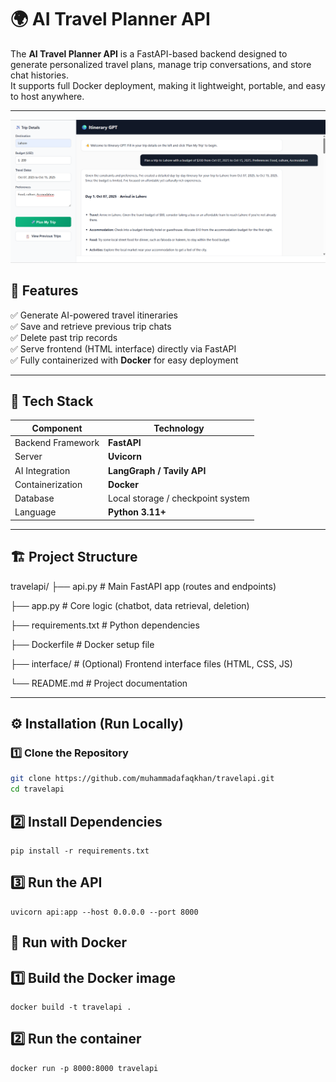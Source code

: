 # 🌍 AI Travel Planner API

The **AI Travel Planner API** is a FastAPI-based backend designed to generate personalized travel plans, manage trip conversations, and store chat histories.  
It supports full Docker deployment, making it lightweight, portable, and easy to host anywhere.

---

![Travel_Planner](travel.png)

## 🚀 Features

✅ Generate AI-powered travel itineraries  
✅ Save and retrieve previous trip chats  
✅ Delete past trip records  
✅ Serve frontend (HTML interface) directly via FastAPI  
✅ Fully containerized with **Docker** for easy deployment  

---

## 🧠 Tech Stack

| Component | Technology |
|------------|-------------|
| Backend Framework | **FastAPI** |
| Server | **Uvicorn** |
| AI Integration | **LangGraph / Tavily API** |
| Containerization | **Docker** |
| Database | Local storage / checkpoint system |
| Language | **Python 3.11+** |

---

## 🏗️ Project Structure

travelapi/
├── api.py # Main FastAPI app (routes and endpoints)

├── app.py # Core logic (chatbot, data retrieval, deletion)

├── requirements.txt # Python dependencies

├── Dockerfile # Docker setup file

├── interface/ # (Optional) Frontend interface files (HTML, CSS, JS)

└── README.md # Project documentation


---

## ⚙️ Installation (Run Locally)

### 1️⃣ Clone the Repository
```bash
git clone https://github.com/muhammadafaqkhan/travelapi.git
cd travelapi
```

## 2️⃣ Install Dependencies
```
pip install -r requirements.txt
```
## 3️⃣ Run the API
```
uvicorn api:app --host 0.0.0.0 --port 8000
```
## 🐳 Run with Docker
## 1️⃣ Build the Docker image
```
docker build -t travelapi .
```
## 2️⃣ Run the container
```
docker run -p 8000:8000 travelapi
```

